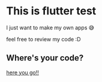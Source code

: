 # This is flutter test

I just want to make my own apps 😅

feel free to review my code :D


## Where's your code?

[here you go!!](https://github.com/nurjavier8789/fluttering_thing/tree/main/lib)
